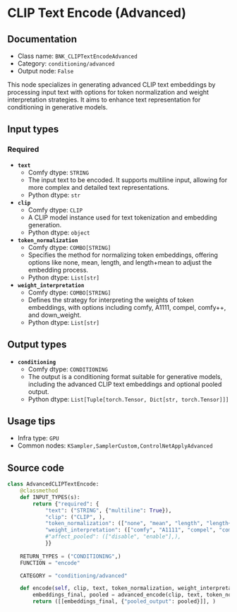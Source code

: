 # CLIP Text Encode (Advanced)
## Documentation
- Class name: `BNK_CLIPTextEncodeAdvanced`
- Category: `conditioning/advanced`
- Output node: `False`

This node specializes in generating advanced CLIP text embeddings by processing input text with options for token normalization and weight interpretation strategies. It aims to enhance text representation for conditioning in generative models.
## Input types
### Required
- **`text`**
    - Comfy dtype: `STRING`
    - The input text to be encoded. It supports multiline input, allowing for more complex and detailed text representations.
    - Python dtype: `str`
- **`clip`**
    - Comfy dtype: `CLIP`
    - A CLIP model instance used for text tokenization and embedding generation.
    - Python dtype: `object`
- **`token_normalization`**
    - Comfy dtype: `COMBO[STRING]`
    - Specifies the method for normalizing token embeddings, offering options like none, mean, length, and length+mean to adjust the embedding process.
    - Python dtype: `List[str]`
- **`weight_interpretation`**
    - Comfy dtype: `COMBO[STRING]`
    - Defines the strategy for interpreting the weights of token embeddings, with options including comfy, A1111, compel, comfy++, and down_weight.
    - Python dtype: `List[str]`
## Output types
- **`conditioning`**
    - Comfy dtype: `CONDITIONING`
    - The output is a conditioning format suitable for generative models, including the advanced CLIP text embeddings and optional pooled output.
    - Python dtype: `List[Tuple[torch.Tensor, Dict[str, torch.Tensor]]]`
## Usage tips
- Infra type: `GPU`
- Common nodes: `KSampler,SamplerCustom,ControlNetApplyAdvanced`


## Source code
```python
class AdvancedCLIPTextEncode:
    @classmethod
    def INPUT_TYPES(s):
        return {"required": {
            "text": ("STRING", {"multiline": True}),
            "clip": ("CLIP", ),
            "token_normalization": (["none", "mean", "length", "length+mean"],),
            "weight_interpretation": (["comfy", "A1111", "compel", "comfy++" ,"down_weight"],),
            #"affect_pooled": (["disable", "enable"],),
            }}
    
    RETURN_TYPES = ("CONDITIONING",)
    FUNCTION = "encode"

    CATEGORY = "conditioning/advanced"

    def encode(self, clip, text, token_normalization, weight_interpretation, affect_pooled='disable'):
        embeddings_final, pooled = advanced_encode(clip, text, token_normalization, weight_interpretation, w_max=1.0, apply_to_pooled=affect_pooled=='enable')
        return ([[embeddings_final, {"pooled_output": pooled}]], )

```
